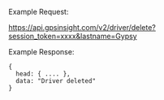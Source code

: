 Example Request:

https://api.gpsinsight.com/v2/driver/delete?session_token=xxxx&lastname=Gypsy

Example Response:

    {
      head: { .... },
      data: "Driver deleted"
    }

